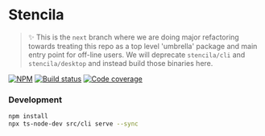 # Stencila

> :sparkles: This is the `next` branch where we are doing major refactoring towards treating this repo as a top level 'umbrella' package and main entry point for off-line users. We will deprecate `stencila/cli` and `stencila/desktop` and instead build those binaries here.

[![NPM](http://img.shields.io/npm/v/stencila.svg?style=flat)](https://www.npmjs.com/package/stencila)
[![Build status](https://travis-ci.org/stencila/stencila.svg?branch=master)](https://travis-ci.org/stencila/stencila)
[![Code coverage](https://codecov.io/gh/stencila/stencila/branch/master/graph/badge.svg)](https://codecov.io/gh/stencila/stencila)

### Development

```bash
npm install
npx ts-node-dev src/cli serve --sync
```
